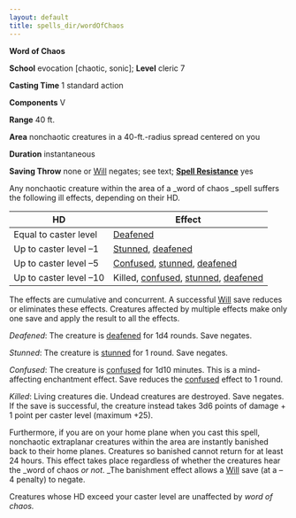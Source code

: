 ```yaml
---
layout: default
title: spells_dir/wordOfChaos
---
```

 **Word of Chaos**

**School** evocation [chaotic, sonic]; **Level** cleric 7

**Casting Time** 1 standard action

**Components** V

**Range** 40 ft.

**Area** nonchaotic creatures in a 40-ft.-radius spread centered on you

**Duration** instantaneous

**Saving Throw** none or [Will](../../combat#_will) negates; see text; **[Spell Resistance](../../glossary#_spell-resistance)** yes

Any nonchaotic creature within the area of a _word of chaos _spell suffers the following ill effects, depending on their HD.

| HD | Effect |
| --- | --- |
| Equal to caster level | [Deafened](../../glossary#_deafened) |
| Up to caster level –1 | [Stunned](../../glossary#_stunned), [deafened](../../glossary#_deafened) |
| Up to caster level –5 | [Confused](../../glossary#_confused), [stunned](../../glossary#_stunned), [deafened](../../glossary#_deafened) |
| Up to caster level –10 | Killed, [confused](../../glossary#_confused), [stunned](../../glossary#_stunned), [deafened](../../glossary#_deafened) |

The effects are cumulative and concurrent. A successful [Will](../../combat#_will) save reduces or eliminates these effects. Creatures affected by multiple effects make only one save and apply the result to all the effects.

_Deafened_: The creature is [deafened](../../glossary#_deafened) for 1d4 rounds. Save negates.

_Stunned_: The creature is [stunned](../../glossary#_stunned) for 1 round. Save negates.

_Confused_: The creature is [confused](../../glossary#_confused) for 1d10 minutes. This is a mind-affecting enchantment effect. Save reduces the [confused](../../glossary#_confused) effect to 1 round.

_Killed_: Living creatures die. Undead creatures are destroyed. Save negates. If the save is successful, the creature instead takes 3d6 points of damage + 1 point per caster level (maximum +25).

Furthermore, if you are on your home plane when you cast this spell, nonchaotic extraplanar creatures within the area are instantly banished back to their home planes. Creatures so banished cannot return for at least 24 hours. This effect takes place regardless of whether the creatures hear the _word of chaos _or not_. _The banishment effect allows a [Will](../../combat#_will) save (at a –4 penalty) to negate.

Creatures whose HD exceed your caster level are unaffected by _word of chaos._


